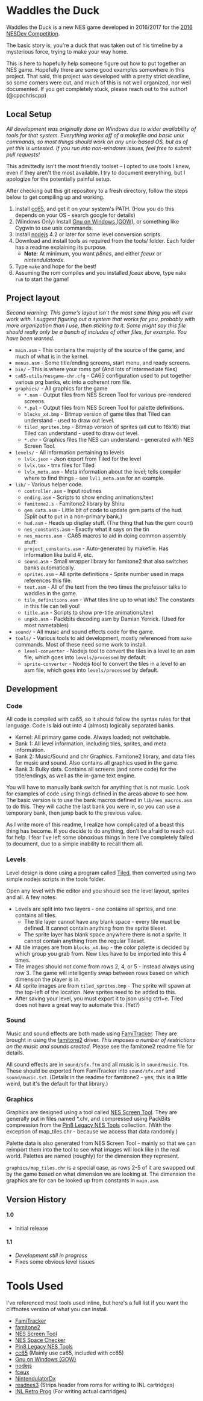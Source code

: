 # Waddles the Duck

Waddles the Duck is a new NES game developed in 2016/2017 for the [2016 NESDev Competition](http://nesdevcompo.nintendoage.com/contest16/). 

The basic story is, you're a duck that was taken out of his timeline by a mysterious force, trying to make your way home.

This is here to hopefully help someone figure out how to put together an NES game. Hopefully there are some good examples somewhere
in this project. That said, this project was developed with a pretty strict deadline, so some corners were cut, and much of this is not well 
organized, nor well documented. If you get completely stuck, please reach out to the author! (@cppchriscpp)

## Local Setup

_All development was originally done on Windows due to wider availability of tools for that system. Everything works off of a makefile and
basic unix commands, so most things should work on any unix-based OS, but as of yet this is untested. If you run into non-windows issues, feel
free to submit pull requests!_

This admittedly isn't the most friendly toolset - I opted to use tools I knew, even if they aren't the most available. I try to document everything,
but I apologize for the potentially painful setup.

After checking out this git repository to a fresh directory, follow the steps below to get compiling up and working.

1. Install [cc65](http://cc65.github.io/cc65/), and get it on your system's PATH. (How you do this depends on your OS - search google for details)
2. (Windows Only) Install [Gnu on Windows (GOW)](https://github.com/bmatzelle/gow/wiki), or something like Cygwin to use unix commands. 
3. Install [nodejs](https://nodejs.org/en/) 4.2 or later for some level conversion scripts.
4. Download and install tools as required from the tools/ folder. Each folder has a readme explaining its purpose. 
    - **Note**: At minimum, you want _p8nes_, and either _fceux_ or _nintendulatordx_.
5. Type `make` and hope for the best! 
6. Assuming the rom compiles and you installed _fceux_ above, type `make run` to start the game!

## Project layout

_Second warning: This game's layout isn't the most sane thing you will ever work with. I suggest figuring out a system that works for you, probably
with more organization than I use, then sticking to it. Some might say this file should really only be a bunch of includes of other files, for example.
You have been warned._

- `main.asm` - This contains the majority of the source of the game, and much of what is in the kernel.
- `menus.asm` - Some title/ending screens, start menu, and ready screens.
- `bin/` - This is where your roms go! (And lots of intermediate files)
- `ca65-utils/nesgame-chr.cfg` - CA65 configuration used to put together various prg banks, etc into a coherent rom file.
- `graphics/` - All graphics for the game
	- `*.nam` - Output files from NES Screen Tool for various pre-rendered screens.
	- `*.pal` - Output files from NES Screen Tool for palette definitions.
	- `blocks_x4.bmp` - Bitmap version of game tiles that Tiled can understand - used to draw out level.
	- `tiled_sprites.bmp` - Bitmap version of sprites (all cut to 16x16) that Tiled can understand - used to draw out level.
	- `*.chr` - Graphics files the NES can understand - generated with NES Screen Tool.
- `levels/` - All information pertaining to levels
	- `lvlx.json` - Json export from Tiled for the level
	- `lvlx.tmx` - tmx files for Tiled
	- `lvlx_meta.asm` - Meta information about the level; tells compiler where to find things - see `lvl1_meta.asm` for an example.
- `lib/` - Various helper code.
	- `controller.asm` - Input routines 
	- `ending.asm` - Scripts to show ending animations/text
	- `famitone2.s` - Famitone2 library by Shiru
	- `gem_data.asm` - Little bit of code to update gem parts of the hud. (Split out to put in a non-primary bank.)
	- `hud.asm` - Heads up display stuff. (The thing that has the gem count)
	- `nes_constants.asm` - Exactly what it says on the tin
	- `nes_macros.asm` - CA65 macros to aid in doing common assembly stuff. 
	- `project_constants.asm` - Auto-generated by makefile. Has information like build #, etc.
	- `sound.asm` - Small wrapper library for famitone2 that also switches banks automatically.
	- `sprites.asm` - All sprite definitions - Sprite number used in maps references this file.
	- `text.asm` - All of the text from the two times the professor talks to waddles in the game.
	- `tile_definitions.asm` - What tiles line up to what ids? The constants in this file can tell you!
	- `title.asm` - Scripts to show pre-title animations/text
	- `unpkb.asm` - Packbits decoding asm by Damian Yerrick. (Used for most nametables)
- `sound/` - All music and sound effects code for the game. 
- `tools/` - Various tools to aid development, mostly referenced from `make` commands. Most of these need some work to install.
	- `level-converter` - Nodejs tool to convert the tiles in a level to an asm file, which goes into `levels/processed` by default.
	- `sprite-converter` - Nodejs tool to convert the tiles in a level to an asm file, which goes into `levels/processed` by default.

## Development

### Code

All code is compiled with ca65, so it should follow the syntax rules for that language. 
Code is laid out into 4 (almost) logically separated banks.

- Kernel: All primary game code. Always loaded; not switchable.
- Bank 1: All level information, including tiles, sprites, and meta information.
- Bank 2: Music/Sound and chr Graphics. Famitone2 library, and data files for music and sound. Also contains all graphics used in the game.
- Bank 3: Bulky data. Contains all screens (and some code) for the title/endings, as well as the in-game text engine.

You will have to manually bank switch for anything that is not music. Look for examples of code using things defined in the areas above to see how.
The basic version is to use the bank macros defined in `lib/nes_macros.asm` to do this. They will cache the last bank you were in, so you can use
a temporary bank, then jump back to the previous value. 

As I write more of this readme, I realize how complicated of a beast this thing has become. If you decide to do anything, don't be afraid to reach
out for help. I fear I've left some obnoxious things in here I've completely failed to document, due to a simple inability to recall them all.

### Levels

Level design is done using a program called [Tiled](http://www.mapeditor.org/), then converted using two simple nodejs scripts in the tools folder.

Open any level with the editor and you should see the level layout, sprites and all. A few notes:
- Levels are split into two layers - one contains all sprites, and one contains all tiles.
	- The tile layer cannot have any blank space - every tile must be defined. It cannot contain anything from the sprite tileset.
	- The sprite layer has blank space anywhere there is not a sprite. It cannot contain anything from the regular Tileset.
- All tile images are from `blocks_x4.bmp` - the color palette is decided by which group you grab from. New tiles have to be imported into this 4 times.
- Tile images should not come from rows 2, 4, or 5 - instead always using row 3. The game will intelligently swap between rows based on which dimension
  the player is in.
- All sprite images are from `tiled_sprites.bmp` - The sprite will spawn at the top-left of the location. New sprites need to be added to this.
- After saving your level, you must export it to json using ctrl+e. Tiled does not have a great way to automate this. (Yet?)

### Sound

Music and sound effects are both made using [FamiTracker](http://famitracker.com/). They are brought in using the 
[famitone2](https://shiru.untergrund.net/code.shtml) driver. _This imposes a number of restrictions on the music and sounds created._ Please see the 
famitone2 readme file for details.

All sound effects are in `sound/sfx.ftm` and all music is in `sound/music.ftm`. These should be exported from FamiTracker into `sound/sfx.nsf` and 
`sound/music.txt`. (Details in the readme for famitone2 - yes, this is a little weird, but it's the default for that library.)

### Graphics

Graphics are designed using a tool called [NES Screen Tool](https://shiru.untergrund.net/software.shtml). They are generally put in files named *.chr, and
compressed using PackBits compression from the [Pin8 Legacy NES Tools](https://pineight.com/pc/#ted) collection. (With the exception of map_tiles.chr - because 
we access that data randomly.) 

Palette data is also generated from NES Screen Tool - mainly so that we can reimport them into the tool to see what images will look like in the real world.
Palettes are named (roughly) for the dimension they represent.

`graphics/map_tiles.chr` is a special case, as rows 2-5 of it are swapped out by the game based on what dimension we are looking at. The dimension the graphics
are for can be looked up from constants in `main.asm`. 

## Version History

#### 1.0
- Initial release

#### 1.1 
- _Development still in progress_
- Fixes some obvious level issues

# Tools Used

I've referenced most tools used inline, but here's a full list if you want the cliffnotes version of what you can install.

- [FamiTracker](http://famitracker.com/)
- [famitone2](https://shiru.untergrund.net/code.shtml)
- [NES Screen Tool](https://shiru.untergrund.net/software.shtml)
- [NES Space Checker](https://shiru.untergrund.net/software.shtml)
- [Pin8 Legacy NES Tools](https://pineight.com/pc/#ted)
- [cc65](http://cc65.github.io/cc65/) (Mainly use ca65, included with cc65)
- [Gnu on Windows (GOW)](https://github.com/bmatzelle/gow/wiki)
- [nodejs](https://nodejs.org/en/)
- [fceux](http://www.fceux.com/web/home.html)
- [NintendulatorDx](https://kkfos.aspekt.fi/)
- [readnes3](https://github.com/AaronBottegal/ReadNES3) (Strips header from roms for writing to INL cartridges)
- [INL Retro Prog](http://www.infiniteneslives.com/kazzo.php) (For writing actual cartridges)